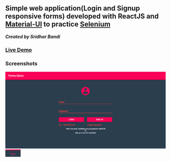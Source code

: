 ## Simple web application(Login and Signup responsive forms) developed with ReactJS and [Material-UI](https://material-ui-next.com/) to practice [Selenium](https://www.seleniumhq.org/)

***Created by Sridhar Bandi***

### [Live Demo](https://sridharbandi.github.io/forms/) 

### Screenshots
![Login](/images/login.png)
<img src="/images/login.png" width="48">

